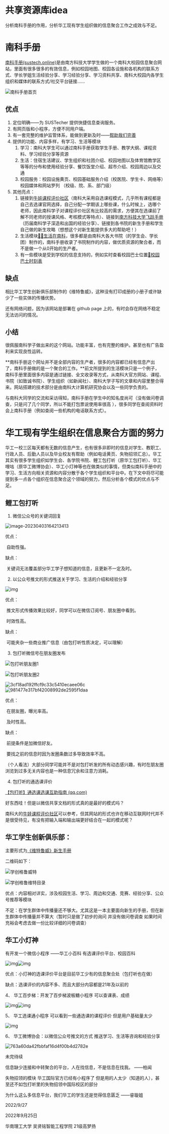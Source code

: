 # 共享资源库idea

分析南科手册的作用，分析华工现有学生组织做的信息聚合工作之成效与不足。

# 南科手册

[南科手册(sustech.online)](https://sustech.online)是由南方科技大学学生做的一个南科大校园信息聚合网站，里面有很多很多的有效信息，例如校园地图、校园各设施和各机构的联系方式、学长学姐生活经验分享、学习经验分享、学习资料共享、南科大校园内各学生组织和媒体的联系方式/社交平台链接…… 	

![南科手册首页](https://cdn.nanke.suste.ch/img/project/niko-museum/10-websites/information-websites/online-homepage.png)

## 优点

1. 定位明确——为 SUSTecher 提供快捷信息查询服务。
2. 有网页版和小程序，方便不同用户端。
3. 有一套完整的维护监管体系，能做到更新及时——[帮助我们完善](https://sustech.online/about/)
4. 提供的功能、内容多样，有学习、生活等模块 
   1. 学习：南科大学生可以通过南科手册获取学生手册、教学大纲、课程资料、学习经验分享等资源
   2. 生活：住宿生活建议、学生组织和社团介绍、校园地图以及体育馆教学区等等的分布和使用经验分享、餐饮饭堂介绍、超市介绍、校园周边以及交通
   3. 校园服务：校园设施黄页、校园基础服务介绍（校医院、学生卡、网络等）校园媒体和网站罗列 （校级、院、系、部门级）
5. 其他亮点：
   1. 链接到[牛娃课程评价社区](https://nces.cra.moe/)（南科大采用自选课程模式，几乎所有课程都是自己去选课官网选择，自己分配一学期该上哪些课，什么时候上，选哪个老师，因此南科学子对课程评价社区有比较高的需求，方便其在选课前了解不同老师的授课风格、考核模式等特点）、链接到[南方科技大学飞跃手册](https://sustech-application.com/?utm_source=online#/)（历届南科学子深造和出国的经验分享）、链接到各书院的新生手册和学生自己做的新生攻略（想想这个对新生能提供多大的帮助吧！）
   2. 生活模块[👨‍🎓生活在南科](https://sustech.online/life/)，很多都是由南科大各大书院（的学生会、学长团）制作的，南科手册收录了书院制作的内容，做优质资源的聚合者，而不是做一个从0开始的生产者。
   3. 有一些模块是受到学校的信息支持的，例如实时查看校园巴士位置[🚌校园巴士时刻表](https://sustech.online/transport/bustimer.html)

## 缺点

相比华工学生创新俱乐部制作的《维特鲁威》，这种没有打印成册的小册子或许缺少了一些实体的传播优势。 

还有网络问题，因为该网站是部署在 github page 上的，有时会存在网络不稳定无法访问的情况。

## 小结

很佩服南科学子做出来的这个网站。功能丰富，也有完整的维护。甚至也有广告盈利来实现良性运转。

**南科手册这个网址并不是全部内容的生产者，很多的内容都已经有信息产出了，南科手册做的是一个聚合的工作。**前文所提到的生活模块只是一个例子，南科手册里面很多内容是通过链接、全文收录等方式，从南科大官方网站、课程、书院（如致诚书院）、学生组织（如新闻社）、南科大学子写的文章和内容里整合得来。网站搭建的技术部分是由南科大计算机研究协会以及一些同学负责的。 

与南科大同学的交流和采访得知，南科手册在学生中的知名度尚可（没有做问卷调查，只是问了几个同学，所以不能打包票说使用率很高 ），很多同学在查阅资料时会上南科手册（例如查阅一些机构的电话联系方式）。



# 华工现有学生组织在信息聚合方面的努力

华工一校三区每天都有无数的信息产生，也有很多非即时的信息对学生、教职工、行政人员、后勤人员以及毕业校友有帮助（例如电话黄页、失物招领汇总）。华工其实有很多学生组织如学生会、各学院书院、鲤工包打听（原华工包打听）、华工哩咕（原华工微博协会）、华工小灯神等也在做类似的事情，但类似南科手册中的学习、生活方向相关资源和内容分散于各个学生组织和平台中。在下文中将尽可能提到多一点各个组织在信息聚合这个领域的努力，然后分析各个模式的优点与不足。

## 鲤工包打听

1. 微信公众号的关键词回复

![image-20230403164213413](C:\Users\Kevin\AppData\Roaming\Typora\typora-user-images\image-20230403164213413.png)

优点：

​	自助性强。

缺点：

​	关键词无法覆盖部分华工学子想知道的信息，且更新不一定及时。

2. 以公众号推文的形式推送关于学习、生活的介绍和经验分享

![img](file:///C:/Users/Kevin/AppData/Local/Temp/msohtmlclip1/01/clip_image008.jpg)

 优点：

​	推文形式传播效果比较好，同学可以在微信订阅号、朋友圈中看到。

​	时效性高。

缺点：

​	可能夹杂一些商业推广信息（由包打听性质决定，可以理解）

3. 包打听微信号在朋友圈发布

![包打听朋友圈1](D:\Users\Kevin\OneDrive\E_SCUT\华工共享资源库idea\素材\包打听朋友圈1.jpg)

![包打听朋友圈2](D:\Users\Kevin\OneDrive\E_SCUT\华工共享资源库idea\素材\包打听朋友圈2.jpg)

![3cf18ad192ffcf9c33c5410ecaee06c](file:///C:/Users/Kevin/AppData/Local/Temp/msohtmlclip1/01/clip_image010.jpg)![981477e317bf42008992de2595f1daa](file:///C:/Users/Kevin/AppData/Local/Temp/msohtmlclip1/01/clip_image012.jpg)

优点：

​	在朋友圈，曝光率高。

​	及时性高。

缺点：

​	前提条件是加微信好友。

​	要找之前的信息时因为发圈条数过多导致效率不高。

​	（个人看法）大部分同学可能并不是对包打听发的所有动态感兴趣，有时在朋友圈浏览到过多无关内容也是一种信息冗余和注意力消耗。

4. 包打听的通选课评价

[【包打听】通选课选课互助指南 (qq.com)](https://docs.qq.com/sheet/DUEJZYkhqdFRQT0py?tab=BB08J2&scode=)

好东西哇！但是以微信共享文档的形式真的是最好的模式吗？

南科大的[牛娃课程评价社区](https://nces.cra.moe/)可以参考，但其网站的形式也许在移动互联网时代并不是很受待见，有没有把输入端和输出端更好结合在一起的模式呢？

## 华工学生创新俱乐部：

主要形式为[《维特鲁威》新生手册](https://docs.qq.com/pdf/DREJ0QVpIZ2VQWllv?u=3c4e57e001194e9ab787ee6f9d5d02e9)

二维码如下：

![学创格鲁威特](D:\Users\Kevin\OneDrive\E_SCUT\华工共享资源库idea\素材\学创格鲁威特.jpg)

![学创格鲁维特目录](D:\Users\Kevin\OneDrive\E_SCUT\华工共享资源库idea\素材\学创格鲁维特目录.png)

优点：内容相对详实，涉及校园生活、学习、周边和交通、竞赛、经验分享、公众号推荐等模块

不足：在学生群体中传播量还不够大。尤其这是一本主要面向新生的手册，但在新生群体中传播量并不算大（暂时只是做了初步的询问 并没有做问卷调查 如果时间充裕会考虑去做一份比较详细的问卷调查）

## 华工小灯神

 有开发一个微信小程序 ——华工小百科 有选课评价平台、校园百科

![img](file:///C:/Users/Kevin/AppData/Local/Temp/msohtmlclip1/01/clip_image016.jpg)![img](file:///C:/Users/Kevin/AppData/Local/Temp/msohtmlclip1/01/clip_image018.jpg)

优点：小灯神的选课评价平台是目前华工少有的信息聚合处（包打听也在做）

缺点：选课评价的内容不多、而且大部分内容都是21年及以前的

 

4、 华工百步梯：开发了百步梯波板糖小程序 可以查课表、成绩

![img](file:///C:/Users/Kevin/AppData/Local/Temp/msohtmlclip1/01/clip_image020.jpg)![img](file:///C:/Users/Kevin/AppData/Local/Temp/msohtmlclip1/01/clip_image022.jpg)

 

5、 华工选课通小程序 可以看到一些通选课的课程评价 但是用户基础量太少

![img](file:///C:/Users/Kevin/AppData/Local/Temp/msohtmlclip1/01/clip_image024.jpg)

6、 华工微博协会：以微信公众号推文的方式 推送学习、生活等咨询和经验分享

![763a60da42fbbfaf16d4f00b4d2782e](file:///C:/Users/Kevin/AppData/Local/Temp/msohtmlclip1/01/clip_image026.jpg)

 

 

未完待续

 

 

信息缺少连接和中转聚合的平台，人在找信息，不是信息在找我。 ——柏闻

失物招领的模块 华工国际官方已经有小程序了 但是用的人太少（知道的人），甚至还不如包打听里的失物招领中国际校区的部分

 

为什么这么多信息平台，我们华工的学生还是觉得信息匮乏 ——睿璇姐

2022/9/27

 

 

 

2022年9月25日

华南理工大学 吴贤铭智能工程学院 21级高梦扬
